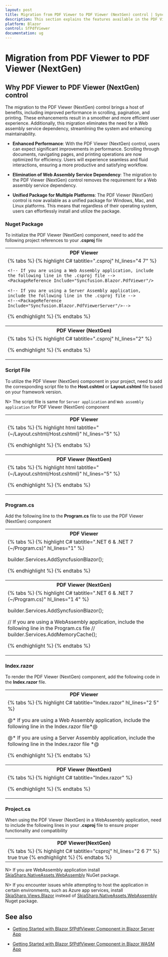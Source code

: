 ```yaml
---
layout: post
title: Migration from PDF Viewer to PDF Viewer (NextGen) control | Syncfusion
description: This section explains the features available in the PDF Viewer (NextGen) control over PDF Viewer.
platform: Blazor
control: SfPdfViewer
documentation: ug
---
```


# Migration from PDF Viewer to PDF Viewer (NextGen)

## Why PDF Viewer to PDF Viewer (NextGen) control

The migration to the PDF Viewer (NextGen) control brings a host of benefits, including improved performance in scrolling, pagination, and printing. These enhancements result in a smoother and more efficient user experience. Additionally, this migration eliminates the need for a Web assembly service dependency, streamlining the system and enhancing maintainability.

* **Enhanced Performance**:
With the PDF Viewer (NextGen) control, users can expect significant improvements in performance. Scrolling through documents, navigating pages, and printing operations are now optimized for efficiency. Users will experience seamless and fluid interactions, ensuring a more productive and satisfying workflow.

* **Elimination of Web Assembly Service Dependency**:
The migration to the PDF Viewer (NextGen) control removes the requirement for a Web assembly service dependency.

* **Unified Package for Multiple Platforms**:
The PDF Viewer (NextGen) control is now available as a unified package for Windows, Mac, and Linux platforms. This means that regardless of their operating system, users can effortlessly install and utilize the package.

### Nuget Package

To initialize the PDF Viewer (NextGen) component, need to add the following project references to your **.csproj** file

<table>
<tr>
<th>PDF Viewer</th>
</tr>
<tr>
<td>
{% tabs %}
{% highlight C# tabtitle=".csproj" hl_lines="4 7" %}

<ItemGroup>

	<!-- If you are using a Web Assembly application, include the following line in the .csproj file -->
	<PackageReference Include="Syncfusion.Blazor.PdfViewer"/>

    <!-- If you are using a Server Assembly application, include the following line in the .csproj file -->
	<!--<PackageReference Include="Syncfusion.Blazor.PdfViewerServer"/>-->
		
</ItemGroup>

{% endhighlight %}
{% endtabs %}
</td>
</tr>
<tr>
<th>PDF Viewer (NextGen)</th>
</tr>
<tr>
<td>
{% tabs %}
{% highlight C# tabtitle=".csproj" hl_lines="2" %}

<ItemGroup>
    <PackageReference Include="Syncfusion.Blazor.SfPdfViewer"/>
</ItemGroup>

{% endhighlight %}
{% endtabs %}
</td>
</tr>
</table>

### Script File

To utilize the PDF Viewer (NextGen) component in your project, need to add the corresponding script file to the **Host.cshtml** or **Layout.cshtml** file based on your framework version.

N> The script file is same for `Server application` and `Web assembly application` for PDF Viewer (NextGen) component

<table>
<tr>
<th>PDF Viewer</th>
</tr>
<tr>
<td>
{% tabs %}
{% highlight html tabtitle="(~/Layout.cshtml/Host.cshtml)" hl_lines="5" %}

<head>
    <!-- Syncfusion Blazor PDF Viewer controls theme style sheet -->
    <link href="_content/Syncfusion.Blazor.Themes/bootstrap5.css" rel="stylesheet" />
    <!-- Syncfusion Blazor PDF Viewer controls scripts -->
    <script src="_content/Syncfusion.Blazor.PdfViewer/scripts/syncfusion-blazor-pdfviewer.min.js" type="text/javascript"></script>
</head>

{% endhighlight %}
{% endtabs %}
</td>
</tr>
<tr>
<th>PDF Viewer (NextGen)</th>
</tr>
<tr>
<td>
{% tabs %}
{% highlight html tabtitle="(~/Layout.cshtml/Host.cshtml)" hl_lines="5" %}

<head>
    <!-- Syncfusion Blazor SfPdfViewer controls theme style sheet -->
    <link href="_content/Syncfusion.Blazor.Themes/bootstrap5.css" rel="stylesheet" />
    <!-- Syncfusion Blazor SfPdfViewer controls scripts -->
    <script src="_content/Syncfusion.Blazor.SfPdfViewer/scripts/syncfusion-blazor-sfpdfviewer.min.js" type="text/javascript"></script>
</head>

{% endhighlight %}
{% endtabs %}
</td>
</tr>
</table>

### Program.cs

Add the following line to the **Program.cs** file to use the PDF Viewer (NextGen) component

<table>
<tr>
<th>PDF Viewer</th>
</tr>
<tr>
<td>
{% tabs %}
{% highlight C# tabtitle=".NET 6 & .NET 7 (~/Program.cs)" hl_lines="1" %}

builder.Services.AddSyncfusionBlazor();

{% endhighlight %}
{% endtabs %}
</td>
</tr>

<tr>
<th>PDF Viewer (NextGen)</th>
</tr>
<tr>
<td>
{% tabs %}
{% highlight C# tabtitle=".NET 6 & .NET 7 (~/Program.cs)" hl_lines="1 4" %}

builder.Services.AddSyncfusionBlazor();

// If you are using a WebAssembly application, include the following line in the Program.cs file
// builder.Services.AddMemoryCache();

{% endhighlight %}
{% endtabs %}
</td>
</tr>
</table>

### Index.razor

To render the PDF Viewer (NextGen) component, add the following code in the **Index.razor** file.

<table>
<tr>
<th>PDF Viewer</th>
</tr>
<tr>
<td>
{% tabs %}
{% highlight C# tabtitle="Index.razor" hl_lines="2 5" %}

@* If you are using a Web Assembly application, include the following line in the Index.razor file*@
<SfPdfViewer DocumentPath="PDF_Succinctly.pdf" ServiceUrl="api/pdfviewer" Height="100%" Width="100%"></SfPdfViewer>

@* If you are using a Server Assembly application, include the following line in the Index.razor file
<SfPdfViewerServer DocumentPath="PDF_Succinctly.pdf" Height="100%" Width="100%"></SfPdfViewerServer>*@

{% endhighlight %}
{% endtabs %}

</td>
</tr>
<tr>
<th>PDF Viewer (NextGen)</th>
</tr>
<tr>
<td>
{% tabs %}
{% highlight C# tabtitle="Index.razor" %}

<SfPdfViewer2 DocumentPath="PDF_Succinctly.pdf" Height="100%" Width="100%"></SfPdfViewer2>

{% endhighlight %}
{% endtabs %}
</td>
</tr>
</table>

### Project.cs

When using the PDF Viewer (NextGen) in a WebAssembly application, need to include the following lines in your **.csproj** file to ensure proper functionality and compatibility 

<table>
<tr>
<th>PDF Viewer(NextGen)</th>
</tr>
<tr>
<td>
{% tabs %}
{% highlight C# tabtitle="csproj" hl_lines="2 6 7" %}
<ItemGroup>
    <NativeFileReference Include="$(SkiaSharpStaticLibraryPath)\2.0.23\*.a" />
</ItemGroup>

<PropertyGroup>
	<WasmNativeStrip>true</WasmNativeStrip>
	<WasmBuildNative>true</WasmBuildNative>
</PropertyGroup>
{% endhighlight %}
{% endtabs %}
</td>
</tr>
</table>

N> If you are WebAssembly application install [SkiaSharp.NativeAssets.WebAssembly](https://www.nuget.org/packages/SkiaSharp.NativeAssets.WebAssembly) NuGet package.

N> If you encounter issues while attempting to host the application in certain environments, such as Azure app services, install [SkiaSharp.Views.Blazor](https://www.nuget.org/packages/SkiaSharp.Views.Blazor) instead of [SkiaSharp.NativeAssets.WebAssembly](https://www.nuget.org/packages/SkiaSharp.NativeAssets.WebAssembly) Nuget package.

## See also

* [Getting Started with Blazor SfPdfViewer Component in Blazor Server App](./getting-started/server-side-application)

* [Getting Started with Blazor SfPdfViewer Component in Blazor WASM App](./getting-started/web-assembly-application)